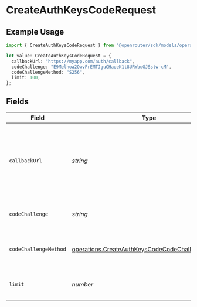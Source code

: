# CreateAuthKeysCodeRequest

## Example Usage

```typescript
import { CreateAuthKeysCodeRequest } from "@openrouter/sdk/models/operations";

let value: CreateAuthKeysCodeRequest = {
  callbackUrl: "https://myapp.com/auth/callback",
  codeChallenge: "E9Melhoa2OwvFrEMTJguCHaoeK1t8URWbuGJSstw-cM",
  codeChallengeMethod: "S256",
  limit: 100,
};
```

## Fields

| Field                                                                                                                | Type                                                                                                                 | Required                                                                                                             | Description                                                                                                          | Example                                                                                                              |
| -------------------------------------------------------------------------------------------------------------------- | -------------------------------------------------------------------------------------------------------------------- | -------------------------------------------------------------------------------------------------------------------- | -------------------------------------------------------------------------------------------------------------------- | -------------------------------------------------------------------------------------------------------------------- |
| `callbackUrl`                                                                                                        | *string*                                                                                                             | :heavy_check_mark:                                                                                                   | The callback URL to redirect to after authorization. Note, only https URLs on ports 443 and 3000 are allowed.        | https://myapp.com/auth/callback                                                                                      |
| `codeChallenge`                                                                                                      | *string*                                                                                                             | :heavy_minus_sign:                                                                                                   | PKCE code challenge for enhanced security                                                                            | E9Melhoa2OwvFrEMTJguCHaoeK1t8URWbuGJSstw-cM                                                                          |
| `codeChallengeMethod`                                                                                                | [operations.CreateAuthKeysCodeCodeChallengeMethod](../../models/operations/createauthkeyscodecodechallengemethod.md) | :heavy_minus_sign:                                                                                                   | The method used to generate the code challenge                                                                       | S256                                                                                                                 |
| `limit`                                                                                                              | *number*                                                                                                             | :heavy_minus_sign:                                                                                                   | Credit limit for the API key to be created                                                                           | 100                                                                                                                  |